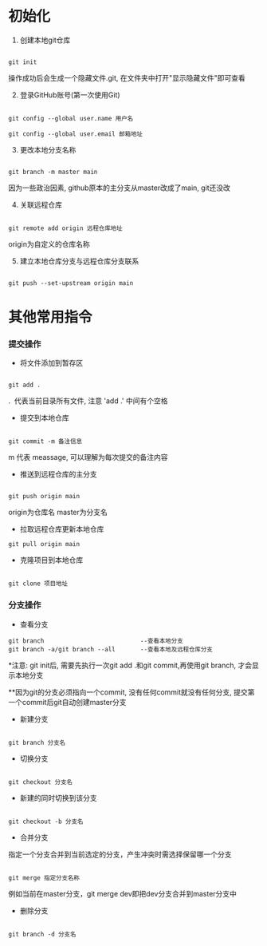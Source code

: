 # 初始化

1. 创建本地git仓库

```

git init

```

操作成功后会生成一个隐藏文件.git, 在文件夹中打开"显示隐藏文件"即可查看

2. 登录GitHub账号(第一次使用Git)

```

git config --global user.name 用户名

git config --global user.email 邮箱地址

```

3. 更改本地分支名称

```

git branch -m master main

```

因为一些政治因素, github原本的主分支从master改成了main, git还没改

4. 关联远程仓库

```

git remote add origin 远程仓库地址

```

origin为自定义的仓库名称

5. 建立本地仓库分支与远程仓库分支联系

```

git push --set-upstream origin main

```

  

# 其他常用指令

### 提交操作

- 将文件添加到暂存区

```

git add .

```

.  代表当前目录所有文件, 注意 'add .' 中间有个空格

  

- 提交到本地仓库  

```

git commit -m 备注信息  

```

m 代表 meassage, 可以理解为每次提交的备注内容

  

- 推送到远程仓库的主分支

```

git push origin main

```

origin为仓库名 master为分支名

- 拉取远程仓库更新本地仓库
```
git pull origin main
```

- 克隆项目到本地仓库  

```

git clone 项目地址  

```

### 分支操作

* 查看分支
```
git branch                           --查看本地分支
git branch -a/git branch --all       --查看本地及远程仓库分支
```
*注意:
git init后, 需要先执行一次git add .和git commit,再使用git branch, 才会显示本地分支

**因为git的分支必须指向一个commit, 没有任何commit就没有任何分支, 提交第一个commit后git自动创建master分支

- 新建分支  

```

git branch 分支名  

```

- 切换分支

```

git checkout 分支名

```

- 新建的同时切换到该分支  

```

git checkout -b 分支名

```

- 合并分支

指定一个分支合并到当前选定的分支，产生冲突时需选择保留哪一个分支  

```

git merge 指定分支名称

```

例如当前在master分支，git merge dev即把dev分支合并到master分支中    

- 删除分支  

```

git branch -d 分支名

```